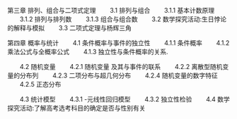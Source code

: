 第三章 排列、组合与二项式定理
　　3.1 排列与组合
　　3.1.1 基本计数原理
　　3.1.2 排列与排列数
　　3.1.3 组合与组合数
　　3.2 数学探究活动:生日悖论的解释与模拟
　　3.3 二项式定理与杨辉三角

第四章 概率与统计
　　4.1 条件概率与事件的独立性
　　4.1.1 条件概率
　　4.1.2 乘法公式与全概率公式
　　4.1.3 独立性与条件概率的关系.

　　4.2 随机变量
　　4.2.1 随机变量 及其与事件的联系
　　4.2.2 离散型随机变量的分布列
　　4.2.3 二项分布与超几何分布
　　4.2.4 随机变量的数字特征
　　4.2.5 正态分布

　　4.3 统计模型
　　4.3.1 -元线性回归模型
　　4.3.2 独立性检验
　　4.4 数学探究活动:了解高考选考科目的确定是否与性别有关